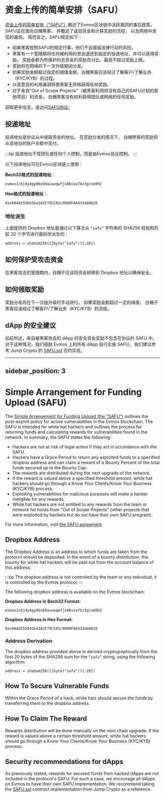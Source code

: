 # 资金上传的简单安排（SAFU）

[资金上传的简单安排（"SAFU"）](https://github.com/evmos/evmos/tree/main/SAFU.pdf)概述了Evmos区块链中活跃漏洞的事后政策。
SAFU旨在面向白帽黑客，
并概述了返回资金和计算奖励的流程，
以及网络中发现的漏洞。
简而言之，SAFU规定如下：

* 如果黑客按照SAFU的规定行事，他们不会面临法律行动的风险。
* 黑客有一个宽限期将任何被利用的资金退还到指定的投递地址，并可以获得奖励，
  奖励金额为所保护的总资金的奖励百分比，最高不超过奖励上限。
* 奖励将在网络的下一次升级期间分发。
* 如果奖励金额超过指定的阈值金额，白帽黑客应该经过了解客户/了解业务（KYC/KYB）的过程。
* 以恶意目的利用漏洞将使黑客无资格获得任何奖励。
* 对于来自"Out of Scope Projects"（被黑客利用但没有自己的SAFU计划的其他项目）的资金，
  白帽黑客没有权利获得团队或网络的任何奖励。

获取更多信息，请访问[SAFU协议](https://github.com/evmos/evmos/tree/main/SAFU.pdf)。

## 投递地址

投递地址是协议从中提取资金的地址。
在奖励分发的情况下，
白帽黑客的奖励将从该地址的账户余额中支付。

:::tip
投递地址不受团队或任何个人控制，而是由Evmos协议控制。
:::

以下投递地址可在Evmos区块链上使用：

**Bech32格式的投递地址**：

```shell
evmos1c6jdy4gy86s69auueqwfjs86vse7kz3grxm9h2
```

**Hex格式的投递地址**：

```shell
0xc6A4d255043ea1A2F79CC81c9940FA6433eb0A28
```

### 地址派生

上面提供的 Dropbox 地址是通过以下算法从 `“safu”` 字符串的 SHA256 校验和的前 20 个字节进行密码学派生的：

```shell
address = shaSum256([]byte("safu"))[:20])
```

## 如何保护受攻击资金

在黑客攻击的宽限期内，白帽子应该将资金转移到 Dropbox 地址以确保安全。

## 如何领取奖励

奖励分发将在下一次链升级时手动进行。
如果奖励金额超过一定的阈值，
白帽子黑客应该经过了解客户/了解业务（KYC/KYB）的流程。

## dApp 的安全建议

如前所述，来自被黑客攻击的 dApp 的安全资金奖励不包含在协议的 SAFU 中。
对于这种情况，我们鼓励 Evmos 上的所有 dApp 自行实施 SAFU。
我们建议参考 Jump Crypto 的 [SAFU.sol](https://github.com/JumpCrypto/Safu/) 合约实现。


---
sidebar_position: 3
---

# Simple Arrangement for Funding Upload (SAFU)

The [Simple Arrangement for Funding Upload (the "SAFU")](https://github.com/evmos/evmos/tree/main/SAFU.pdf)
outlines the post-exploit policy for active vulnerabilities in the Evmos blockchain.
The SAFU is intended for white hat hackers
and outlines the process for returning funds and calculating rewards
for vulnerabilities found in the network.
In summary, the SAFU states the following:

* Hackers are not at risk of legal action if they act in accordance
  with the SAFU.
* Hackers have a Grace Period to return any exploited funds
  to a specified dropbox address and can claim a reward of
  a Bounty Percent of the total funds secured up to the Bounty Cap.
* The rewards are distributed during the next upgrade of the network.
* If the reward is valued above a specified threshold amount,
  white hat hackers should go through
  a Know Your Clients/Know Your Business (KYC/KYB) process.
* Exploiting vulnerabilities for malicious purposes
  will make a hacker ineligible for any rewards.
* White hat hackers are not entitled to any rewards from the team or network
  for funds from "Out of Scope Projects" (other projects that were exploited
  by hackers but do not have their own SAFU program).

For more information,
visit [the SAFU agreement](https://github.com/evmos/evmos/tree/main/SAFU.pdf).<!-- markdown-link-check-disable-line -->

## Dropbox Address

The Dropbox Address is an address to which funds are taken from
the protocol should be deposited.
In the event of a bounty distribution,
the bounty for white hat hackers will be paid out
from the account balance of this address.

:::tip
The dropbox address is not controlled by the team
or any individual, it is controlled by the Evmos protocol.
:::

The following dropbox address is available on the Evmos blockchain:

**Dropbox Address in Bech32 Format**:

```shell
evmos1c6jdy4gy86s69auueqwfjs86vse7kz3grxm9h2
```

**Dropbox Address in Hex Format**:

```shell
0xc6A4d255043ea1A2F79CC81c9940FA6433eb0A28
```

### Address Derivation

The dropbox address provided above is derived cryptographically from the
first 20 bytes of the SHA256 sum for the `“safu”` string,
using the following algorithm:

```shell
address = shaSum256([]byte("safu"))[:20])
```

## How To Secure Vulnerable Funds

Within the Grace Period of a hack,
white hats should secure the funds by transferring them to the dropbox address.

## How To Claim The Reward

Rewards distribution will be done manually on the next chain upgrade.
If the reward is valued above a certain threshold amount,
white hat hackers should go through a
Know Your Clients/Know Your Business (KYC/KYB) process.

## Security recommendations for dApps

As previously stated, rewards for secured funds from hacked dApps
are not included in the protocol's SAFU.
For such a case, we encourage all dApps on Evmos
to have their own SAFU implementation.
We recommend taking the [SAFU.sol](https://github.com/JumpCrypto/Safu/)
contract implementation from Jump Crypto as a reference.
